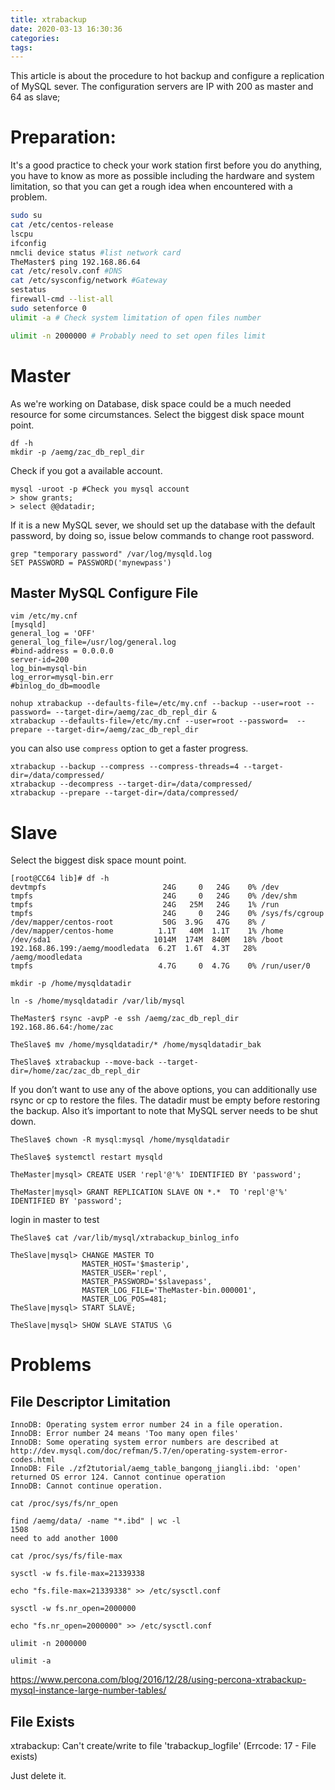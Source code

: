 ```yaml
---
title: xtrabackup
date: 2020-03-13 16:30:36
categories:
tags:
---
```


This article is about the procedure to hot backup and configure a replication of MySQL sever.
The configuration servers are IP with 200 as master and 64 as slave;

# Preparation: 

It's a good practice to check your work station first before you do anything, you have to know as more as possible including the hardware and system limitation, so that you can get a rough idea when encountered with a problem.

``` sh
sudo su
cat /etc/centos-release
lscpu
ifconfig
nmcli device status #list network card
TheMaster$ ping 192.168.86.64
cat /etc/resolv.conf #DNS
cat /etc/sysconfig/network #Gateway
sestatus
firewall-cmd --list-all
sudo setenforce 0
ulimit -a # Check system limitation of open files number

ulimit -n 2000000 # Probably need to set open files limit
```
<!--more-->
# Master

As we're working on Database, disk space could be a much needed resource for some circumstances. Select the biggest disk space mount point.
```
df -h
mkdir -p /aemg/zac_db_repl_dir
```

Check if you got a available account.
```
mysql -uroot -p #Check you mysql account
> show grants;
> select @@datadir;
```

If it is a new MySQL sever, we should set up the database with the default password, by doing so, issue below commands to change root password.
```
grep "temporary password" /var/log/mysqld.log
SET PASSWORD = PASSWORD('mynewpass')
```
## Master MySQL Configure File

```
vim /etc/my.cnf
[mysqld]
general_log = 'OFF'
general_log_file=/usr/log/general.log
#bind-address = 0.0.0.0
server-id=200
log_bin=mysql-bin
log_error=mysql-bin.err
#binlog_do_db=moodle
```
```
nohup xtrabackup --defaults-file=/etc/my.cnf --backup --user=root --password= --target-dir=/aemg/zac_db_repl_dir &
xtrabackup --defaults-file=/etc/my.cnf --user=root --password=  --prepare --target-dir=/aemg/zac_db_repl_dir 
```
you can also use `compress` option to get a faster progress.
```
xtrabackup --backup --compress --compress-threads=4 --target-dir=/data/compressed/
xtrabackup --decompress --target-dir=/data/compressed/
xtrabackup --prepare --target-dir=/data/compressed/
````


# Slave

Select the biggest disk space mount point.

```
[root@CC64 lib]# df -h
devtmpfs                          24G     0   24G    0% /dev
tmpfs                             24G     0   24G    0% /dev/shm
tmpfs                             24G   25M   24G    1% /run
tmpfs                             24G     0   24G    0% /sys/fs/cgroup
/dev/mapper/centos-root           50G  3.9G   47G    8% /
/dev/mapper/centos-home          1.1T   40M  1.1T    1% /home
/dev/sda1                       1014M  174M  840M   18% /boot
192.168.86.199:/aemg/moodledata  6.2T  1.6T  4.3T   28% /aemg/moodledata
tmpfs                            4.7G     0  4.7G    0% /run/user/0
```

```
mkdir -p /home/mysqldatadir

ln -s /home/mysqldatadir /var/lib/mysql

TheMaster$ rsync -avpP -e ssh /aemg/zac_db_repl_dir 192.168.86.64:/home/zac

TheSlave$ mv /home/mysqldatadir/* /home/mysqldatadir_bak

TheSlave$ xtrabackup --move-back --target-dir=/home/zac/zac_db_repl_dir
```

If you don’t want to use any of the above options, you can additionally use rsync or cp to restore the files.
The datadir must be empty before restoring the backup. Also it’s important to note that MySQL server needs to be shut down.

```
TheSlave$ chown -R mysql:mysql /home/mysqldatadir

TheSlave$ systemctl restart mysqld

TheMaster|mysql> CREATE USER 'repl'@'%' IDENTIFIED BY 'password';

TheMaster|mysql> GRANT REPLICATION SLAVE ON *.*  TO 'repl'@'%' IDENTIFIED BY 'password';
```

login in master to test

```
TheSlave$ cat /var/lib/mysql/xtrabackup_binlog_info

TheSlave|mysql> CHANGE MASTER TO
                MASTER_HOST='$masterip',
                MASTER_USER='repl',
                MASTER_PASSWORD='$slavepass',
                MASTER_LOG_FILE='TheMaster-bin.000001',
                MASTER_LOG_POS=481;
TheSlave|mysql> START SLAVE;

TheSlave|mysql> SHOW SLAVE STATUS \G
```

# Problems

## File Descriptor Limitation

```
InnoDB: Operating system error number 24 in a file operation.
InnoDB: Error number 24 means 'Too many open files'
InnoDB: Some operating system error numbers are described at http://dev.mysql.com/doc/refman/5.7/en/operating-system-error-codes.html
InnoDB: File ./zf2tutorial/aemg_table_bangong_jiangli.ibd: 'open' returned OS error 124. Cannot continue operation
InnoDB: Cannot continue operation.
```

```
cat /proc/sys/fs/nr_open

find /aemg/data/ -name "*.ibd" | wc -l
1508
need to add another 1000

cat /proc/sys/fs/file-max

sysctl -w fs.file-max=21339338 

echo "fs.file-max=21339338" >> /etc/sysctl.conf

sysctl -w fs.nr_open=2000000

echo "fs.nr_open=2000000" >> /etc/sysctl.conf

ulimit -n 2000000 

ulimit -a
```

https://www.percona.com/blog/2016/12/28/using-percona-xtrabackup-mysql-instance-large-number-tables/


## File Exists

xtrabackup: Can't create/write to file 'trabackup_logfile' (Errcode: 17 - File exists)

Just delete it.